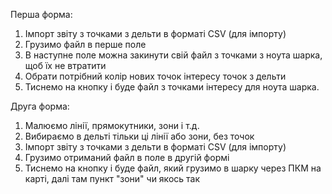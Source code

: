 Перша форма:
1. Імпорт звіту з точками з дельти в форматі CSV (для імпорту)
2. Грузимо файл в перше поле
3. В наступне поле можна закинути свій файл з точками з ноута шарка, щоб їх не втратити
4. Обрати потрібний колір нових точок інтересу точок з дельти
5. Тиснемо на кнопку і буде файл з точками інтересу для ноута шарка.

Друга форма:
1. Малюємо лінії, прямокутники, зони і т.д.
2. Вибираємо в дельті тільки ці лінії або зони, без точок
3. Імпорт звіту з точками з дельти в форматі CSV (для імпорту)
4. Грузимо отриманий файл в поле в другій формі
5. Тиснемо на кнопку і буде файл, який грузимо в шарку через ПКМ на карті, далі там пункт "зони" чи якось так
